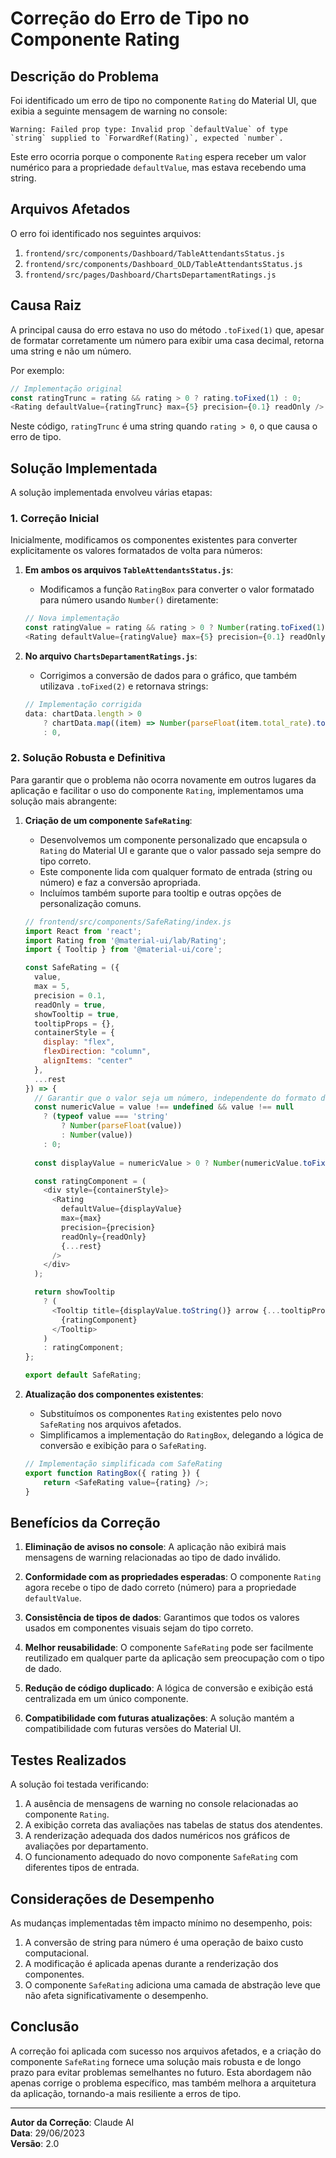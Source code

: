 # Correção do Erro de Tipo no Componente Rating

## Descrição do Problema

Foi identificado um erro de tipo no componente `Rating` do Material UI, que exibia a seguinte mensagem de warning no console:

```
Warning: Failed prop type: Invalid prop `defaultValue` of type `string` supplied to `ForwardRef(Rating)`, expected `number`.
```

Este erro ocorria porque o componente `Rating` espera receber um valor numérico para a propriedade `defaultValue`, mas estava recebendo uma string.

## Arquivos Afetados

O erro foi identificado nos seguintes arquivos:

1. `frontend/src/components/Dashboard/TableAttendantsStatus.js`
2. `frontend/src/components/Dashboard_OLD/TableAttendantsStatus.js`
3. `frontend/src/pages/Dashboard/ChartsDepartamentRatings.js`

## Causa Raiz

A principal causa do erro estava no uso do método `.toFixed(1)` que, apesar de formatar corretamente um número para exibir uma casa decimal, retorna uma string e não um número. 

Por exemplo:

```javascript
// Implementação original
const ratingTrunc = rating && rating > 0 ? rating.toFixed(1) : 0;
<Rating defaultValue={ratingTrunc} max={5} precision={0.1} readOnly />
```

Neste código, `ratingTrunc` é uma string quando `rating > 0`, o que causa o erro de tipo.

## Solução Implementada

A solução implementada envolveu várias etapas:

### 1. Correção Inicial
Inicialmente, modificamos os componentes existentes para converter explicitamente os valores formatados de volta para números:

1. **Em ambos os arquivos `TableAttendantsStatus.js`**:
   - Modificamos a função `RatingBox` para converter o valor formatado para número usando `Number()` diretamente:
   ```javascript
   // Nova implementação
   const ratingValue = rating && rating > 0 ? Number(rating.toFixed(1)) : 0;
   <Rating defaultValue={ratingValue} max={5} precision={0.1} readOnly />
   ```

2. **No arquivo `ChartsDepartamentRatings.js`**:
   - Corrigimos a conversão de dados para o gráfico, que também utilizava `.toFixed(2)` e retornava strings:
   ```javascript
   // Implementação corrigida
   data: chartData.length > 0
       ? chartData.map((item) => Number(parseFloat(item.total_rate).toFixed(2)))
       : 0,
   ```

### 2. Solução Robusta e Definitiva
Para garantir que o problema não ocorra novamente em outros lugares da aplicação e facilitar o uso do componente `Rating`, implementamos uma solução mais abrangente:

1. **Criação de um componente `SafeRating`**:
   - Desenvolvemos um componente personalizado que encapsula o `Rating` do Material UI e garante que o valor passado seja sempre do tipo correto.
   - Este componente lida com qualquer formato de entrada (string ou número) e faz a conversão apropriada.
   - Incluímos também suporte para tooltip e outras opções de personalização comuns.

   ```javascript
   // frontend/src/components/SafeRating/index.js
   import React from 'react';
   import Rating from '@material-ui/lab/Rating';
   import { Tooltip } from '@material-ui/core';

   const SafeRating = ({ 
     value, 
     max = 5, 
     precision = 0.1, 
     readOnly = true, 
     showTooltip = true,
     tooltipProps = {},
     containerStyle = { 
       display: "flex", 
       flexDirection: "column", 
       alignItems: "center" 
     },
     ...rest 
   }) => {
     // Garantir que o valor seja um número, independente do formato de entrada
     const numericValue = value !== undefined && value !== null
       ? (typeof value === 'string' 
           ? Number(parseFloat(value)) 
           : Number(value))
       : 0;
       
     const displayValue = numericValue > 0 ? Number(numericValue.toFixed(1)) : 0;

     const ratingComponent = (
       <div style={containerStyle}>
         <Rating
           defaultValue={displayValue}
           max={max}
           precision={precision}
           readOnly={readOnly}
           {...rest}
         />
       </div>
     );

     return showTooltip 
       ? (
         <Tooltip title={displayValue.toString()} arrow {...tooltipProps}>
           {ratingComponent}
         </Tooltip>
       ) 
       : ratingComponent;
   };

   export default SafeRating;
   ```

2. **Atualização dos componentes existentes**:
   - Substituímos os componentes `Rating` existentes pelo novo `SafeRating` nos arquivos afetados.
   - Simplificamos a implementação do `RatingBox`, delegando a lógica de conversão e exibição para o `SafeRating`.

   ```javascript
   // Implementação simplificada com SafeRating
   export function RatingBox({ rating }) {
       return <SafeRating value={rating} />;
   }
   ```

## Benefícios da Correção

1. **Eliminação de avisos no console**: A aplicação não exibirá mais mensagens de warning relacionadas ao tipo de dado inválido.

2. **Conformidade com as propriedades esperadas**: O componente `Rating` agora recebe o tipo de dado correto (número) para a propriedade `defaultValue`.

3. **Consistência de tipos de dados**: Garantimos que todos os valores usados em componentes visuais sejam do tipo correto.

4. **Melhor reusabilidade**: O componente `SafeRating` pode ser facilmente reutilizado em qualquer parte da aplicação sem preocupação com o tipo de dado.

5. **Redução de código duplicado**: A lógica de conversão e exibição está centralizada em um único componente.

6. **Compatibilidade com futuras atualizações**: A solução mantém a compatibilidade com futuras versões do Material UI.

## Testes Realizados

A solução foi testada verificando:

1. A ausência de mensagens de warning no console relacionadas ao componente `Rating`.
2. A exibição correta das avaliações nas tabelas de status dos atendentes.
3. A renderização adequada dos dados numéricos nos gráficos de avaliações por departamento.
4. O funcionamento adequado do novo componente `SafeRating` com diferentes tipos de entrada.

## Considerações de Desempenho

As mudanças implementadas têm impacto mínimo no desempenho, pois:

1. A conversão de string para número é uma operação de baixo custo computacional.
2. A modificação é aplicada apenas durante a renderização dos componentes.
3. O componente `SafeRating` adiciona uma camada de abstração leve que não afeta significativamente o desempenho.

## Conclusão

A correção foi aplicada com sucesso nos arquivos afetados, e a criação do componente `SafeRating` fornece uma solução mais robusta e de longo prazo para evitar problemas semelhantes no futuro. Esta abordagem não apenas corrige o problema específico, mas também melhora a arquitetura da aplicação, tornando-a mais resiliente a erros de tipo.

---

**Autor da Correção**: Claude AI  
**Data**: 29/06/2023  
**Versão**: 2.0 